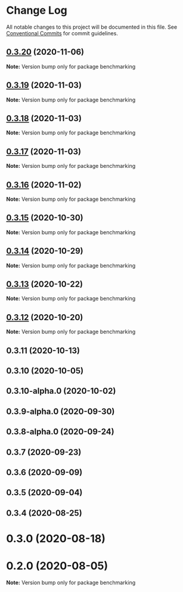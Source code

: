 # Change Log

All notable changes to this project will be documented in this file.
See [Conventional Commits](https://conventionalcommits.org) for commit guidelines.

## [0.3.20](https://github.com/statechannels/statechannels/compare/benchmarking@0.3.17...benchmarking@0.3.20) (2020-11-06)

**Note:** Version bump only for package benchmarking





## [0.3.19](https://github.com/statechannels/statechannels/compare/benchmarking@0.3.17...benchmarking@0.3.19) (2020-11-03)

**Note:** Version bump only for package benchmarking





## [0.3.18](https://github.com/statechannels/statechannels/compare/benchmarking@0.3.17...benchmarking@0.3.18) (2020-11-03)

**Note:** Version bump only for package benchmarking





## [0.3.17](https://github.com/statechannels/statechannels/compare/benchmarking@0.3.15...benchmarking@0.3.17) (2020-11-03)

**Note:** Version bump only for package benchmarking





## [0.3.16](https://github.com/statechannels/statechannels/compare/benchmarking@0.3.15...benchmarking@0.3.16) (2020-11-02)

**Note:** Version bump only for package benchmarking





## [0.3.15](https://github.com/statechannels/statechannels/compare/benchmarking@0.3.13...benchmarking@0.3.15) (2020-10-30)

**Note:** Version bump only for package benchmarking





## [0.3.14](https://github.com/statechannels/statechannels/compare/benchmarking@0.3.13...benchmarking@0.3.14) (2020-10-29)

**Note:** Version bump only for package benchmarking





## [0.3.13](https://github.com/statechannels/statechannels/compare/benchmarking@0.3.12...benchmarking@0.3.13) (2020-10-22)

**Note:** Version bump only for package benchmarking





## [0.3.12](https://github.com/statechannels/statechannels/compare/benchmarking@0.3.11...benchmarking@0.3.12) (2020-10-20)

**Note:** Version bump only for package benchmarking





## 0.3.11 (2020-10-13)



## 0.3.10 (2020-10-05)



## 0.3.10-alpha.0 (2020-10-02)



## 0.3.9-alpha.0 (2020-09-30)



## 0.3.8-alpha.0 (2020-09-24)



## 0.3.7 (2020-09-23)



## 0.3.6 (2020-09-09)



## 0.3.5 (2020-09-04)



## 0.3.4 (2020-08-25)



# 0.3.0 (2020-08-18)



# 0.2.0 (2020-08-05)

**Note:** Version bump only for package benchmarking
